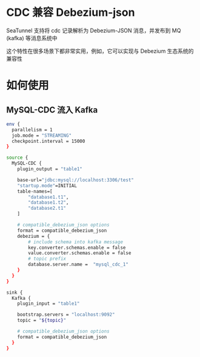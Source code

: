 # CDC 兼容 Debezium-json

SeaTunnel 支持将 cdc 记录解析为 Debezium-JSON 消息，并发布到 MQ (kafka) 等消息系统中

这个特性在很多场景下都非常实用，例如，它可以实现与 Debezium 生态系统的兼容性

# 如何使用

## MySQL-CDC 流入 Kafka

```bash
env {
  parallelism = 1
  job.mode = "STREAMING"
  checkpoint.interval = 15000
}

source {
  MySQL-CDC {
    plugin_output = "table1"

    base-url="jdbc:mysql://localhost:3306/test"
    "startup.mode"=INITIAL
    table-names=[
        "database1.t1",
        "database1.t2",
        "database2.t1"
    ]

    # compatible_debezium_json options
    format = compatible_debezium_json
    debezium = {
        # include schema into kafka message
        key.converter.schemas.enable = false
        value.converter.schemas.enable = false
        # topic prefix
        database.server.name =  "mysql_cdc_1"
    }
  }
}

sink {
  Kafka {
    plugin_input = "table1"

    bootstrap.servers = "localhost:9092"
    topic = "${topic}"

    # compatible_debezium_json options
    format = compatible_debezium_json
  }
}
```

